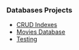 ### Databases Projects

<ul>
  
  <li>
      <a href="https://github.com/Laura-ElenaOlaru/DB-Projects/tree/main/CRUD%20Indexes"> 
			   CRUD Indexes
      </a>
</li>
  
  <li>
      <a href="https://github.com/Laura-ElenaOlaru/DB-Projects/tree/main/Movies%20Database"> 
			  Movies Database
      </a>
</li>
	
<li>
      <a href="https://github.com/Laura-ElenaOlaru/DB-Projects/tree/main/Testing"> 
			 Testing
      </a>
</li>

</ul>
